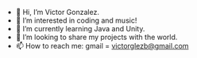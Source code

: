 - 👋 Hi, I’m Victor Gonzalez.
- 👀 I’m interested in coding and music!
- 🌱 I’m currently learning Java and Unity.
- 💞️ I’m looking to share my projects with the world.
- 📫 How to reach me: gmail = victorglezb@gmail.com

<!---
AnthX0/AnthX0 is a ✨ special ✨ repository because its `README.md` (this file) appears on your GitHub profile.
You can click the Preview link to take a look at your changes.
--->

